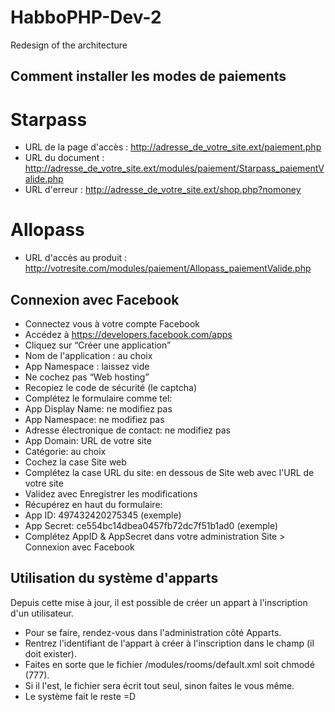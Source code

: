 HabboPHP-Dev-2
==============

Redesign of the architecture

## Comment installer les modes de paiements
# Starpass
* URL de la page d'accès : http://adresse_de_votre_site.ext/paiement.php
* URL du document : http://adresse_de_votre_site.ext/modules/paiement/Starpass_paiementValide.php
* URL d'erreur : http://adresse_de_votre_site.ext/shop.php?nomoney

# Allopass
* URL d'accès au produit : http://votresite.com/modules/paiement/Allopass_paiementValide.php

## Connexion avec Facebook

* Connectez vous à votre compte Facebook
* Accédez à https://developers.facebook.com/apps
* Cliquez sur “Créer une application”
* Nom de l'application : au choix
* App Namespace : laissez vide
* Ne cochez pas “Web hosting”
* Recopiez le code de sécurité (le captcha)
* Complétez le formulaire comme tel:
* App Display Name: ne modifiez pas
* App Namespace: ne modifiez pas
* Adresse électronique de contact: ne modifiez pas
* App Domain: URL de votre site
* Catégorie: au choix
* Cochez la case Site web
* Complétez la case URL du site: en dessous de Site web avec l'URL de votre site
* Validez avec Enregistrer les modifications
* Récupérez en haut du formulaire:
* App ID: 497432420275345 (exemple)
* App Secret: ce554bc14dbea0457fb72dc7f51b1ad0 (exemple)
* Complétez AppID & AppSecret dans votre administration Site > Connexion avec Facebook

## Utilisation du système d'apparts

Depuis cette mise à jour, il est possible de créer un appart à l'inscription d'un utilisateur.
* Pour se faire, rendez-vous dans l'administration côté Apparts.
* Rentrez l'identifiant de l'appart à créer à l'inscription dans le champ (il doit exister).
* Faites en sorte que le fichier /modules/rooms/default.xml soit chmodé (777).
* Si il l'est, le fichier sera écrit tout seul, sinon faites le vous même.
* Le système fait le reste =D

